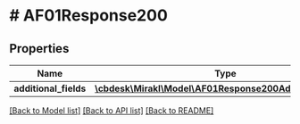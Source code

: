 # # AF01Response200

## Properties

Name | Type | Description | Notes
------------ | ------------- | ------------- | -------------
**additional_fields** | [**\cbdesk\Mirakl\Model\AF01Response200AdditionalFields[]**](AF01Response200AdditionalFields.md) |  | [optional]

[[Back to Model list]](../../README.md#models) [[Back to API list]](../../README.md#endpoints) [[Back to README]](../../README.md)
